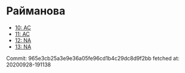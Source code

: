 # Райманова
- [10: AC](10.md)
- [11: AC](11.md)
- [12: NA](12.md)
- [13: NA](13.md)

Commit: 965e3cb25a3e9e36a05fe96cd1b4c29dc8d9f2bb
 fetched at: 20200928-191138
